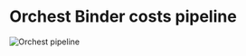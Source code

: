 # Orchest Binder costs pipeline

![Orchest pipeline](https://8a6cp3jzhd.execute-api.us-east-2.amazonaws.com/api/?pipeline=https://github.com/ricklamers/orchest-binder-costs/blob/main/pricing.orchest&cache=bust)
